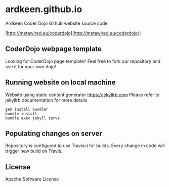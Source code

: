 # ardkeen.github.io

Ardkeen Coder Dojo Github website source code

[http://metawired.eu/coderdojo](http://metawired.eu/coderdojo/)

## CoderDojo webpage template

Looking for CoderDojo page template?
Feel free to fork our repository and use it for your own dojo!

## Running website on local machine

Website using static content generator https://jekyllrb.com
Please refer to jekyllrb documentation for more details

    gem install bundler
    bundle install
    bundle exec jekyll serve

## Populating changes on server

Repository is configured to use Travisci for builds.
Every change in code will trigger new build on Travis.

## License

Apache Software License